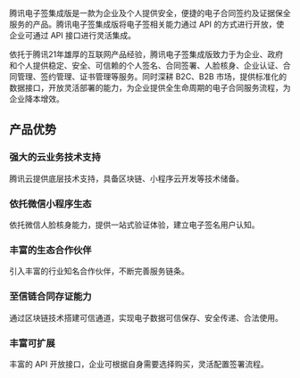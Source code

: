 腾讯电子签集成版是一款为企业及个人提供安全，便捷的电子合同签约及证据保全服务的产品。腾讯电子签集成版将电子签相关能力通过 API 的方式进行开放，使企业可通过 API 接口进行灵活集成。

依托于腾讯21年雄厚的互联网产品经验，腾讯电子签集成版致力于为企业、政府和个人提供稳定、安全、可信赖的个人签名、合同签署、人脸核身、企业认证、合同管理、签约管理、证书管理等服务。同时深耕 B2C、B2B 市场，提供标准化的数据接口，开放灵活部署的能力，为企业提供全生命周期的电子合同服务流程，为企业降本增效。

## 产品优势
### 强大的云业务技术支持
腾讯云提供底层技术支持，具备区块链、小程序云开发等技术储备。

### 依托微信小程序生态
依托微信人脸核身能力，提供一站式验证体验，建立电子签名用户认知。

### 丰富的生态合作伙伴
引入丰富的行业知名合作伙伴，不断完善服务链条。

### 至信链合同存证能力
通过区块链技术搭建可信通道，实现电子数据可信保存、安全传递、合法使用。

### 丰富可扩展
丰富的 API 开放接口，企业可根据自身需要选择购买，灵活配置签署流程。

